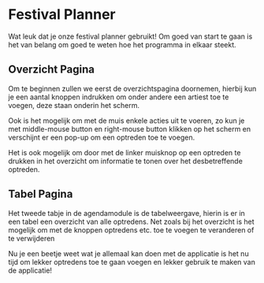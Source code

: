 # Festival Planner
Wat leuk dat je onze festival planner gebruikt! Om goed van start te gaan is het van belang om goed te weten hoe het programma in elkaar steekt.
## Overzicht Pagina
Om te beginnen zullen we eerst de overzichtspagina doornemen, hierbij kun je een aantal knoppen indrukken om onder andere een artiest toe te voegen, deze staan onderin het scherm.

Ook is het mogelijk om met de muis enkele acties uit te voeren, zo kun je met middle-mouse button en right-mouse button klikken op het scherm en verschijnt er een pop-up om een optreden toe te voegen.

Het is ook mogelijk om door met de linker muisknop op een optreden te drukken in het overzicht om informatie te tonen over het desbetreffende optreden.

## Tabel Pagina

Het tweede tabje in de agendamodule is de tabelweergave, hierin is er in een tabel een overzicht van alle optredens. Net zoals bij het overzicht is het mogelijk om met de knoppen optredens etc. toe te voegen te veranderen of te verwijderen

Nu je een beetje weet wat je allemaal kan doen met de applicatie is het nu tijd om lekker optredens toe te gaan voegen en lekker gebruik te maken van de applicatie!
